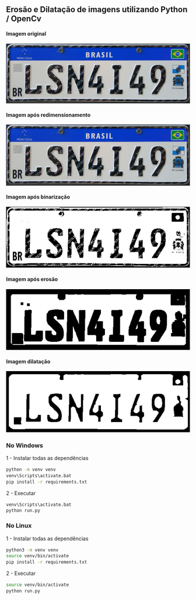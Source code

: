 ## Erosão e Dilatação de imagens utilizando Python / OpenCv

#### Imagem original
![Imagem original](/assets/placas/original.jpg)

#### Imagem após redimensionamento
![Imagem redimensionamento](/assets/placas/0.png)

#### Imagem após binarização
![Imagem binarização](/assets/placas/1.png)

#### Imagem após erosão
![Imagem erosão](/assets/placas/2.png)

#### Imagem dilatação
![Imagem dilatação](/assets/placas/3.png)


### No Windows
1 - Instalar todas as dependências
```bash
python -m venv venv
venv\Scripts\activate.bat
pip install -r requirements.txt
```
2 - Executar
```bash
venv\Scripts\activate.bat
python run.py
```

### No Linux
1 - Instalar todas as dependências
```bash
python3 -m venv venv
source venv/bin/activate
pip install -r requirements.txt
```
2 - Executar
```bash
source venv/bin/activate
python run.py
```
